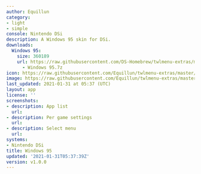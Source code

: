 ```yaml
---
author: Equillun
category:
- light
- simple
console: Nintendo DSi
description: A Windows 95 skin for DSi.
downloads:
  Windows 95:
    size: 360189 
    url: https://raw.githubusercontent.com/DS-Homebrew/twlmenu-extras/master/_nds/TWiLightMenu/dsimenu/themes/Windows
      - Windows 95.7z
icon: https://raw.githubusercontent.com/Equillun/twlmenu-extras/master/_nds/TWiLightMenu/dsimenu/themes/meta/Windows%2095/icon.png
image: https://raw.githubusercontent.com/Equillun/twlmenu-extras/master/_nds/TWiLightMenu/dsimenu/themes/meta/Windows%2095/icon.png
last_updated: 2021-01-31 at 05:37 (UTC)
layout: app
license: ''
screenshots:
- description: App list
  url: 
- description: Per game settings
  url: 
- description: Select menu
  url: 
systems:
- Nintendo DSi
title: Windows 95
updated: '2021-01-31T05:37:39Z'
version: v1.0.0
---
```

